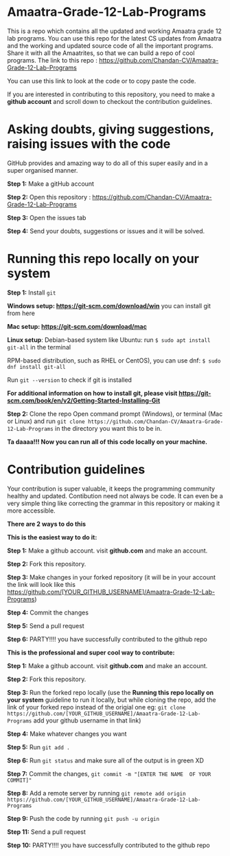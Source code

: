 # Amaatra-Grade-12-Lab-Programs
This is a repo which contains all the updated and working Amaatra grade 12 lab programs.
You can use this repo for the latest CS updates from Amaatra and the working and updated source code of all the important programs.
Share it with all the Amaatrites, so that we can build a repo of cool programs.
The link to this repo : https://github.com/Chandan-CV/Amaatra-Grade-12-Lab-Programs

You can use this link to look at the code or to copy paste the code.

If you are interested in contributing to this repository, you need to make a __github account__ and scroll down to checkout the contribution guidelines.


# Asking doubts, giving suggestions, raising issues with the code

GitHub provides and amazing way to do all of this super easily and in a super organised manner.

__Step 1:__ Make a gitHub account

__Step 2:__ Open this repository : https://github.com/Chandan-CV/Amaatra-Grade-12-Lab-Programs

__Step 3:__ Open the issues tab

__Step 4:__ Send your doubts, suggestions or issues and it will be solved.



# Running this repo locally on your system
__Step 1:__ Install `git`

__Windows setup:
https://git-scm.com/download/win__ you can install git from here

__Mac setup:
https://git-scm.com/download/mac__

__Linux setup__:
Debian-based system like Ubuntu: 
run `$ sudo apt install git-all` in the terminal 

RPM-based distribution, such as RHEL or CentOS), you can use dnf:
`$ sudo dnf install git-all`

Run `git --version` to check if git is installed


__For additional information on how to install git, please visit https://git-scm.com/book/en/v2/Getting-Started-Installing-Git__


__Step 2:__ Clone the repo
Open command prompt (Windows), or terminal (Mac or Linux) and run `git clone https://github.com/Chandan-CV/Amaatra-Grade-12-Lab-Programs` in the directory you want this to be in.

__Ta daaaa!!! Now you can run all of this code locally on your machine.__

# Contribution guidelines

Your contribution is super valuable, it keeps the programming community healthy and updated. Contibution need not always be code. It can even be a very simple thing like correcting the grammar in this repository or making it more accessible.

__There are 2 ways to do this__

__This is the easiest way to do it:__


__Step 1:__ Make a github account. visit __github.com__ and make an account.

__Step 2:__ Fork this repository.

__Step 3:__ Make changes in your forked repository (it will be in your account the link will look like this https://github.com/[YOUR_GITHUB_USERNAME]/Amaatra-Grade-12-Lab-Programs)

__Step 4:__ Commit the changes

__Step 5:__ Send a pull request

__Step 6:__ PARTY!!!! you have successfully contributed to the github repo 



__This is the professional and super cool way to contribute:__


__Step 1:__ Make a github account. visit __github.com__ and make an account.

__Step 2:__ Fork this repository.

__Step 3:__ Run the forked repo locally (use the __Running this repo locally on your system__ guideline to run it locally, but while cloning the repo, add the link of your forked repo instead of the origial one eg: `git clone https://github.com/[YOUR_GITHUB_USERNAME]/Amaatra-Grade-12-Lab-Programs` add your github username in 
that link)

__Step 4:__ Make whatever changes you want

__Step 5:__ Run `git add .`

__Step 6:__ Run `git status` and make sure all of the output is in green XD

__Step 7:__ Commit the changes, `git commit -m "[ENTER THE NAME  OF YOUR COMMIT]"`

__Step 8:__  Add a remote server by running `git remote add origin https://github.com/[YOUR_GITHUB_USERNAME]/Amaatra-Grade-12-Lab-Programs` 

__Step 9:__  Push the code by running `git push -u origin`

__Step 11:__ Send a pull request

__Step 10:__ PARTY!!!! you have successfully contributed to the github repo 

